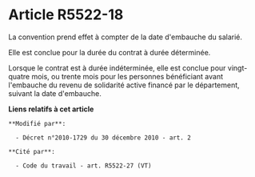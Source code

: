 # Article R5522-18

La convention prend effet à compter de la date d'embauche du salarié.

Elle est conclue pour la durée du contrat à durée déterminée.

Lorsque le contrat est à durée indéterminée, elle est conclue pour vingt-quatre mois, ou trente mois pour les personnes
bénéficiant avant l'embauche du revenu de solidarité active financé par le département, suivant la date d'embauche.

**Liens relatifs à cet article**

	**Modifié par**:

	  - Décret n°2010-1729 du 30 décembre 2010 - art. 2

	**Cité par**:

	  - Code du travail - art. R5522-27 (VT)
